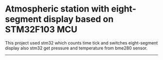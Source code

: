 # Atmospheric station with eight-segment display  based on STM32F103 MCU

This project used stm32 which counts time tick and switches eight-segment display also stm32 get pressure and temperature from bme280 sensor.

---
